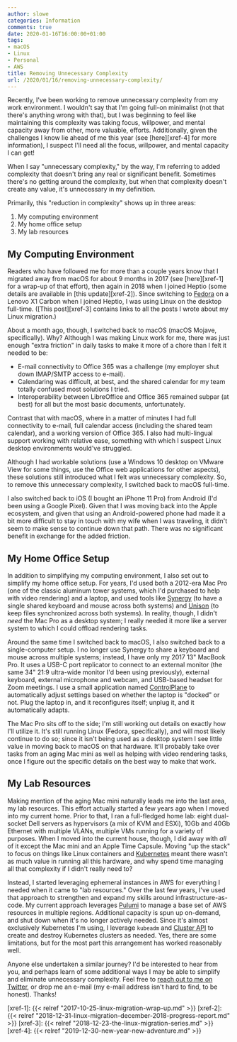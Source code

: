 ```yaml
---
author: slowe
categories: Information
comments: true
date: 2020-01-16T16:00:00+01:00
tags:
- macOS
- Linux
- Personal
- AWS
title: Removing Unnecessary Complexity
url: /2020/01/16/removing-unnecessary-complexity/
---
```


Recently, I've been working to remove unnecessary complexity from my work environment. I wouldn't say that I'm going full-on minimalist (not that there's anything wrong with that), but I was beginning to feel like maintaining this complexity was taking focus, willpower, and mental capacity away from other, more valuable, efforts. Additionally, given the challenges I know lie ahead of me this year (see [here][xref-4] for more information), I suspect I'll need all the focus, willpower, and mental capacity I can get!<!--more-->

When I say "unnecessary complexity," by the way, I'm referring to added complexity that doesn't bring any real or significant benefit. Sometimes there's no getting around the complexity, but when that complexity doesn't create any value, it's unnecessary in my definition.

Primarily, this "reduction in complexity" shows up in three areas:

1. My computing environment
2. My home office setup
3. My lab resources

## My Computing Environment

Readers who have followed me for more than a couple years know that I migrated away from macOS for about 9 months in 2017 (see [here][xref-1] for a wrap-up of that effort), then again in 2018 when I joined Heptio (some details are available in [this update][xref-2]). Since switching to [Fedora][link-1] on a Lenovo X1 Carbon when I joined Heptio, I was using Linux on the desktop full-time. ([This post][xref-3] contains links to all the posts I wrote about my Linux migration.)

About a month ago, though, I switched back to macOS (macOS Mojave, specifically). Why? Although I was making Linux work for me, there was just enough "extra friction" in daily tasks to make it more of a chore than I felt it needed to be:

* E-mail connectivity to Office 365 was a challenge (my employer shut down IMAP/SMTP access to e-mail).
* Calendaring was difficult, at best, and the shared calendar for my team totally confused most solutions I tried.
* Interoperability between LibreOffice and Office 365 remained subpar (at best) for all but the most basic documents, unfortunately.

Contrast that with macOS, where in a matter of minutes I had full connectivity to e-mail, full calendar access (including the shared team calendar), and a working version of Office 365. I also had multi-lingual support working with relative ease, something with which I suspect Linux desktop environments would've struggled.

Although I had workable solutions (use a Windows 10 desktop on VMware View for some things, use the Office web applications for other aspects), these solutions still introduced what I felt was unnecessary complexity. So, to remove this unnecessary complexity, I switched back to macOS full-time.

I also switched back to iOS (I bought an iPhone 11 Pro) from Android (I'd been using a Google Pixel). Given that I was moving back into the Apple ecosystem, and given that using an Android-powered phone had made it a bit more difficult to stay in touch with my wife when I was traveling, it didn't seem to make sense to continue down that path. There was no significant benefit in exchange for the added friction.

## My Home Office Setup

In addition to simplifying my computing environment, I also set out to simplify my home office setup. For years, I'd used both a 2012-era Mac Pro (one of the classic aluminum tower systems, which I'd purchased to help with video rendering) and a laptop, and used tools like [Synergy][link-2] (to have a single shared keyboard and mouse across both systems) and [Unison][link-3] (to keep files synchronized across both systems). In reality, though, I didn't _need_ the Mac Pro as a desktop system; I really needed it more like a server system to which I could offload rendering tasks.

Around the same time I switched back to macOS, I also switched back to a single-computer setup. I no longer use Synergy to share a keyboard and mouse across multiple systems; instead, I have only my 2017 13" MacBook Pro. It uses a USB-C port replicator to connect to an external monitor (the same 34" 21:9 ultra-wide monitor I'd been using previously), external keyboard, external microphone and webcam, and USB-based headset for Zoom meetings. I use a small application named [ControlPlane][link-4] to automatically adjust settings based on whether the laptop is "docked" or not. Plug the laptop in, and it reconfigures itself; unplug it, and it automatically adapts.

The Mac Pro sits off to the side; I'm still working out details on exactly how I'll utilize it. It's still running Linux (Fedora, specifically), and will most likely continue to do so; since it isn't being used as a desktop system I see little value in moving back to macOS on that hardware. It'll probably take over tasks from an aging Mac mini as well as helping with video rendering tasks, once I figure out the specific details on the best way to make that work.

## My Lab Resources

Making mention of the aging Mac mini naturally leads me into the last area, my lab resources. This effort actually started a few years ago when I moved into my current home. Prior to that, I ran a full-fledged home lab: eight dual-socket Dell servers as hypervisors (a mix of KVM and ESXi), 10Gb and 40Gb Ethernet with multiple VLANs, multiple VMs running for a variety of purposes. When I moved into the current house, though, I did away with _all_ of it except the Mac mini and an Apple Time Capsule. Moving "up the stack" to focus on things like Linux containers and [Kubernetes][link-6] meant there wasn't as much value in running all this hardware, and why spend time managing all that complexity if I didn't really need to?

Instead, I started leveraging ephemeral instances in AWS for everything I needed when it came to "lab resources." Over the last few years, I've used that approach to strengthen and expand my skills around infrastructure-as-code. My current approach leverages [Pulumi][link-5] to manage a base set of AWS resources in multiple regions. Additional capacity is spun up on-demand, and shut down when it's no longer actively needed. Since it's almost exclusively Kubernetes I'm using, I leverage `kubeadm` and [Cluster API][link-7] to create and destroy Kubernetes clusters as needed. Yes, there are some limitations, but for the most part this arrangement has worked reasonably well.

Anyone else undertaken a similar journey? I'd be interested to hear from you, and perhaps learn of some additional ways I may be able to simplify and eliminate unnecessary complexity. Feel free to [reach out to me on Twitter][link-8], or drop me an e-mail (my e-mail address isn't hard to find, to be honest). Thanks!

[link-1]: https://getfedora.org/
[link-2]: https://symless.com/synergy
[link-3]: https://www.cis.upenn.edu/~bcpierce/unison/
[link-4]: https://www.controlplaneapp.com/
[link-5]: https://www.pulumi.com/
[link-6]: https://kubernetes.io/
[link-7]: https://github.com/kubernetes-sigs/cluster-api
[link-8]: https://twitter.com/scott_lowe
[xref-1]: {{< relref "2017-10-25-linux-migration-wrap-up.md" >}}
[xref-2]: {{< relref "2018-12-31-linux-migration-december-2018-progress-report.md" >}}
[xref-3]: {{< relref "2018-12-23-the-linux-migration-series.md" >}}
[xref-4]: {{< relref "2019-12-30-new-year-new-adventure.md" >}}
